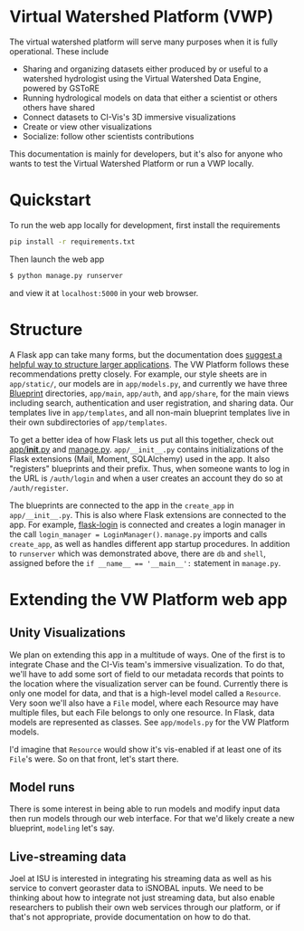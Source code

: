# Virtual Watershed Platform (VWP)

The virtual watershed platform will serve many purposes when it is fully
operational. These include 

- Sharing and organizing datasets either produced by or useful to a watershed
  hydrologist using the Virtual Watershed Data Engine, powered by GSToRE
- Running hydrological models on data that either a scientist or others others have shared
- Connect datasets to CI-Vis's 3D immersive visualizations
- Create or view other visualizations
- Socialize: follow other scientists contributions

This documentation is mainly for developers, but it's also 
for anyone who wants to test the Virtual Watershed Platform or run a VWP
locally.

# Quickstart

To run the web app locally for development, first install the requirements 

```bash
pip install -r requirements.txt
```

Then launch the web app

```bash
$ python manage.py runserver
```

and view it at `localhost:5000` in your web browser.


# Structure

A Flask app can take many forms, but the documentation does [suggest a helpful
way to structure larger
applications](http://flask.pocoo.org/docs/0.10/patterns/packages/). The VW
Platform follows these recommendations pretty closely. For example, our 
style sheets are in `app/static/`, our models are in `app/models.py`, and
currently we have three
[Blueprint](http://flask.pocoo.org/docs/0.10/blueprints/) directories,
`app/main`, `app/auth`, and `app/share`, for the main views including search,
authentication and user registration, and sharing data. Our templates live in
`app/templates`, and all non-main blueprint templates live in their own
subdirectories of `app/templates`.

To get a better idea of how Flask lets us put all this together, check out 
[app/__init__.py](https://github.com/mtpain/vwplatform/blob/master/app/__init__.py)
and [manage.py](https://github.com/mtpain/vwplatform/blob/master/manage.py).
`app/__init__.py` contains initializations of the Flask extensions (Mail,
Moment, SQLAlchemy) used in the app. It also "registers" blueprints and their
prefix. Thus, when someone wants to log in the URL is `/auth/login` and when
a user creates an account they do so at `/auth/register`.

The blueprints are connected to the app in the `create_app` in 
`app/__init__.py`. This is also where Flask extensions are connected to the app.
For example, [flask-login](https://flask-login.readthedocs.org/en/latest/) is
connected and creates a login manager in the call `login_manager =
LoginManager()`. `manage.py` imports and calls `create_app`, as well as
handles different app startup procedures. In addition to `runserver` which was
demonstrated above, there are `db` and `shell`, assigned before the 
`if __name__ == '__main__':` statement in `manage.py`. 


# Extending the VW Platform web app

## Unity Visualizations

We plan on extending this app in a multitude of ways. One of the first is to
integrate Chase and the CI-Vis team's immersive visualization. To do that, we'll
have to add some sort of field to our metadata records that points to the
location where the visualization server can be found. Currently there is only
one model for data, and that is a high-level model called a `Resource`. Very
soon we'll also have a `File` model, where each Resource may have multiple
files, but each File belongs to only one resource. In Flask, data models are
represented as classes. See `app/models.py` for the VW Platform models.

I'd imagine that `Resource` would show it's vis-enabled if at least one of its
`File`'s were. So on that front, let's start there.

## Model runs

There is some interest in being able to run models and modify input data then
run models through our web interface. For that we'd likely create a new
blueprint, `modeling` let's say. 

## Live-streaming data

Joel at ISU is interested in integrating his streaming data as well as his
service to convert georaster data to iSNOBAL inputs. We need to be thinking
about how to integrate not just streaming data, but also enable researchers to
publish their own web services through our platform, or if that's not
appropriate, provide documentation on how to do that.
